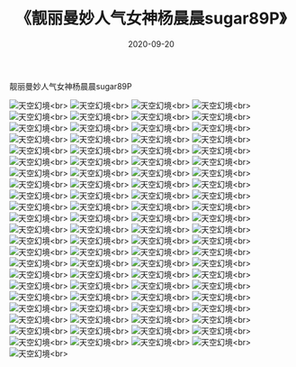 ﻿---
layout: post
title: 《靓丽曼妙人气女神杨晨晨sugar89P》
date: 2020-09-20
img: http://photo.orgx.cf/性感/2020/靓丽曼妙人气女神杨晨晨sugar89P/000.jpg
tags: [美女,性感,泳衣]
---

靓丽曼妙人气女神杨晨晨sugar89P



![天空幻境](http://photo.orgx.cf/性感/2020/靓丽曼妙人气女神杨晨晨sugar89P/001.jpg''天空幻境'')<br>
![天空幻境](http://photo.orgx.cf/性感/2020/靓丽曼妙人气女神杨晨晨sugar89P/002.jpg''天空幻境'')<br>
![天空幻境](http://photo.orgx.cf/性感/2020/靓丽曼妙人气女神杨晨晨sugar89P/003.jpg''天空幻境'')<br>
![天空幻境](http://photo.orgx.cf/性感/2020/靓丽曼妙人气女神杨晨晨sugar89P/004.jpg''天空幻境'')<br>
![天空幻境](http://photo.orgx.cf/性感/2020/靓丽曼妙人气女神杨晨晨sugar89P/005.jpg''天空幻境'')<br>
![天空幻境](http://photo.orgx.cf/性感/2020/靓丽曼妙人气女神杨晨晨sugar89P/006.jpg''天空幻境'')<br>
![天空幻境](http://photo.orgx.cf/性感/2020/靓丽曼妙人气女神杨晨晨sugar89P/007.jpg''天空幻境'')<br>
![天空幻境](http://photo.orgx.cf/性感/2020/靓丽曼妙人气女神杨晨晨sugar89P/008.jpg''天空幻境'')<br>
![天空幻境](http://photo.orgx.cf/性感/2020/靓丽曼妙人气女神杨晨晨sugar89P/009.jpg''天空幻境'')<br>
![天空幻境](http://photo.orgx.cf/性感/2020/靓丽曼妙人气女神杨晨晨sugar89P/010.jpg''天空幻境'')<br>
![天空幻境](http://photo.orgx.cf/性感/2020/靓丽曼妙人气女神杨晨晨sugar89P/011.jpg''天空幻境'')<br>
![天空幻境](http://photo.orgx.cf/性感/2020/靓丽曼妙人气女神杨晨晨sugar89P/012.jpg''天空幻境'')<br>
![天空幻境](http://photo.orgx.cf/性感/2020/靓丽曼妙人气女神杨晨晨sugar89P/013.jpg''天空幻境'')<br>
![天空幻境](http://photo.orgx.cf/性感/2020/靓丽曼妙人气女神杨晨晨sugar89P/014.jpg''天空幻境'')<br>
![天空幻境](http://photo.orgx.cf/性感/2020/靓丽曼妙人气女神杨晨晨sugar89P/015.jpg''天空幻境'')<br>
![天空幻境](http://photo.orgx.cf/性感/2020/靓丽曼妙人气女神杨晨晨sugar89P/016.jpg''天空幻境'')<br>
![天空幻境](http://photo.orgx.cf/性感/2020/靓丽曼妙人气女神杨晨晨sugar89P/017.jpg''天空幻境'')<br>
![天空幻境](http://photo.orgx.cf/性感/2020/靓丽曼妙人气女神杨晨晨sugar89P/018.jpg''天空幻境'')<br>
![天空幻境](http://photo.orgx.cf/性感/2020/靓丽曼妙人气女神杨晨晨sugar89P/019.jpg''天空幻境'')<br>
![天空幻境](http://photo.orgx.cf/性感/2020/靓丽曼妙人气女神杨晨晨sugar89P/020.jpg''天空幻境'')<br>
![天空幻境](http://photo.orgx.cf/性感/2020/靓丽曼妙人气女神杨晨晨sugar89P/021.jpg''天空幻境'')<br>
![天空幻境](http://photo.orgx.cf/性感/2020/靓丽曼妙人气女神杨晨晨sugar89P/022.jpg''天空幻境'')<br>
![天空幻境](http://photo.orgx.cf/性感/2020/靓丽曼妙人气女神杨晨晨sugar89P/023.jpg''天空幻境'')<br>
![天空幻境](http://photo.orgx.cf/性感/2020/靓丽曼妙人气女神杨晨晨sugar89P/024.jpg''天空幻境'')<br>
![天空幻境](http://photo.orgx.cf/性感/2020/靓丽曼妙人气女神杨晨晨sugar89P/025.jpg''天空幻境'')<br>
![天空幻境](http://photo.orgx.cf/性感/2020/靓丽曼妙人气女神杨晨晨sugar89P/026.jpg''天空幻境'')<br>
![天空幻境](http://photo.orgx.cf/性感/2020/靓丽曼妙人气女神杨晨晨sugar89P/027.jpg''天空幻境'')<br>
![天空幻境](http://photo.orgx.cf/性感/2020/靓丽曼妙人气女神杨晨晨sugar89P/028.jpg''天空幻境'')<br>
![天空幻境](http://photo.orgx.cf/性感/2020/靓丽曼妙人气女神杨晨晨sugar89P/029.jpg''天空幻境'')<br>
![天空幻境](http://photo.orgx.cf/性感/2020/靓丽曼妙人气女神杨晨晨sugar89P/030.jpg''天空幻境'')<br>
![天空幻境](http://photo.orgx.cf/性感/2020/靓丽曼妙人气女神杨晨晨sugar89P/031.jpg''天空幻境'')<br>
![天空幻境](http://photo.orgx.cf/性感/2020/靓丽曼妙人气女神杨晨晨sugar89P/032.jpg''天空幻境'')<br>
![天空幻境](http://photo.orgx.cf/性感/2020/靓丽曼妙人气女神杨晨晨sugar89P/033.jpg''天空幻境'')<br>
![天空幻境](http://photo.orgx.cf/性感/2020/靓丽曼妙人气女神杨晨晨sugar89P/034.jpg''天空幻境'')<br>
![天空幻境](http://photo.orgx.cf/性感/2020/靓丽曼妙人气女神杨晨晨sugar89P/035.jpg''天空幻境'')<br>
![天空幻境](http://photo.orgx.cf/性感/2020/靓丽曼妙人气女神杨晨晨sugar89P/036.jpg''天空幻境'')<br>
![天空幻境](http://photo.orgx.cf/性感/2020/靓丽曼妙人气女神杨晨晨sugar89P/037.jpg''天空幻境'')<br>
![天空幻境](http://photo.orgx.cf/性感/2020/靓丽曼妙人气女神杨晨晨sugar89P/038.jpg''天空幻境'')<br>
![天空幻境](http://photo.orgx.cf/性感/2020/靓丽曼妙人气女神杨晨晨sugar89P/039.jpg''天空幻境'')<br>
![天空幻境](http://photo.orgx.cf/性感/2020/靓丽曼妙人气女神杨晨晨sugar89P/040.jpg''天空幻境'')<br>
![天空幻境](http://photo.orgx.cf/性感/2020/靓丽曼妙人气女神杨晨晨sugar89P/041.jpg''天空幻境'')<br>
![天空幻境](http://photo.orgx.cf/性感/2020/靓丽曼妙人气女神杨晨晨sugar89P/042.jpg''天空幻境'')<br>
![天空幻境](http://photo.orgx.cf/性感/2020/靓丽曼妙人气女神杨晨晨sugar89P/043.jpg''天空幻境'')<br>
![天空幻境](http://photo.orgx.cf/性感/2020/靓丽曼妙人气女神杨晨晨sugar89P/044.jpg''天空幻境'')<br>
![天空幻境](http://photo.orgx.cf/性感/2020/靓丽曼妙人气女神杨晨晨sugar89P/045.jpg''天空幻境'')<br>
![天空幻境](http://photo.orgx.cf/性感/2020/靓丽曼妙人气女神杨晨晨sugar89P/046.jpg''天空幻境'')<br>
![天空幻境](http://photo.orgx.cf/性感/2020/靓丽曼妙人气女神杨晨晨sugar89P/047.jpg''天空幻境'')<br>
![天空幻境](http://photo.orgx.cf/性感/2020/靓丽曼妙人气女神杨晨晨sugar89P/048.jpg''天空幻境'')<br>
![天空幻境](http://photo.orgx.cf/性感/2020/靓丽曼妙人气女神杨晨晨sugar89P/049.jpg''天空幻境'')<br>
![天空幻境](http://photo.orgx.cf/性感/2020/靓丽曼妙人气女神杨晨晨sugar89P/050.jpg''天空幻境'')<br>
![天空幻境](http://photo.orgx.cf/性感/2020/靓丽曼妙人气女神杨晨晨sugar89P/051.jpg''天空幻境'')<br>
![天空幻境](http://photo.orgx.cf/性感/2020/靓丽曼妙人气女神杨晨晨sugar89P/052.jpg''天空幻境'')<br>
![天空幻境](http://photo.orgx.cf/性感/2020/靓丽曼妙人气女神杨晨晨sugar89P/053.jpg''天空幻境'')<br>
![天空幻境](http://photo.orgx.cf/性感/2020/靓丽曼妙人气女神杨晨晨sugar89P/054.jpg''天空幻境'')<br>
![天空幻境](http://photo.orgx.cf/性感/2020/靓丽曼妙人气女神杨晨晨sugar89P/055.jpg''天空幻境'')<br>
![天空幻境](http://photo.orgx.cf/性感/2020/靓丽曼妙人气女神杨晨晨sugar89P/056.jpg''天空幻境'')<br>
![天空幻境](http://photo.orgx.cf/性感/2020/靓丽曼妙人气女神杨晨晨sugar89P/057.jpg''天空幻境'')<br>
![天空幻境](http://photo.orgx.cf/性感/2020/靓丽曼妙人气女神杨晨晨sugar89P/058.jpg''天空幻境'')<br>
![天空幻境](http://photo.orgx.cf/性感/2020/靓丽曼妙人气女神杨晨晨sugar89P/059.jpg''天空幻境'')<br>
![天空幻境](http://photo.orgx.cf/性感/2020/靓丽曼妙人气女神杨晨晨sugar89P/060.jpg''天空幻境'')<br>
![天空幻境](http://photo.orgx.cf/性感/2020/靓丽曼妙人气女神杨晨晨sugar89P/061.jpg''天空幻境'')<br>
![天空幻境](http://photo.orgx.cf/性感/2020/靓丽曼妙人气女神杨晨晨sugar89P/062.jpg''天空幻境'')<br>
![天空幻境](http://photo.orgx.cf/性感/2020/靓丽曼妙人气女神杨晨晨sugar89P/063.jpg''天空幻境'')<br>
![天空幻境](http://photo.orgx.cf/性感/2020/靓丽曼妙人气女神杨晨晨sugar89P/064.jpg''天空幻境'')<br>
![天空幻境](http://photo.orgx.cf/性感/2020/靓丽曼妙人气女神杨晨晨sugar89P/065.jpg''天空幻境'')<br>
![天空幻境](http://photo.orgx.cf/性感/2020/靓丽曼妙人气女神杨晨晨sugar89P/066.jpg''天空幻境'')<br>
![天空幻境](http://photo.orgx.cf/性感/2020/靓丽曼妙人气女神杨晨晨sugar89P/067.jpg''天空幻境'')<br>
![天空幻境](http://photo.orgx.cf/性感/2020/靓丽曼妙人气女神杨晨晨sugar89P/068.jpg''天空幻境'')<br>
![天空幻境](http://photo.orgx.cf/性感/2020/靓丽曼妙人气女神杨晨晨sugar89P/069.jpg''天空幻境'')<br>
![天空幻境](http://photo.orgx.cf/性感/2020/靓丽曼妙人气女神杨晨晨sugar89P/070.jpg''天空幻境'')<br>
![天空幻境](http://photo.orgx.cf/性感/2020/靓丽曼妙人气女神杨晨晨sugar89P/071.jpg''天空幻境'')<br>
![天空幻境](http://photo.orgx.cf/性感/2020/靓丽曼妙人气女神杨晨晨sugar89P/072.jpg''天空幻境'')<br>
![天空幻境](http://photo.orgx.cf/性感/2020/靓丽曼妙人气女神杨晨晨sugar89P/073.jpg''天空幻境'')<br>
![天空幻境](http://photo.orgx.cf/性感/2020/靓丽曼妙人气女神杨晨晨sugar89P/074.jpg''天空幻境'')<br>
![天空幻境](http://photo.orgx.cf/性感/2020/靓丽曼妙人气女神杨晨晨sugar89P/075.jpg''天空幻境'')<br>
![天空幻境](http://photo.orgx.cf/性感/2020/靓丽曼妙人气女神杨晨晨sugar89P/076.jpg''天空幻境'')<br>
![天空幻境](http://photo.orgx.cf/性感/2020/靓丽曼妙人气女神杨晨晨sugar89P/077.jpg''天空幻境'')<br>
![天空幻境](http://photo.orgx.cf/性感/2020/靓丽曼妙人气女神杨晨晨sugar89P/078.jpg''天空幻境'')<br>
![天空幻境](http://photo.orgx.cf/性感/2020/靓丽曼妙人气女神杨晨晨sugar89P/079.jpg''天空幻境'')<br>
![天空幻境](http://photo.orgx.cf/性感/2020/靓丽曼妙人气女神杨晨晨sugar89P/080.jpg''天空幻境'')<br>
![天空幻境](http://photo.orgx.cf/性感/2020/靓丽曼妙人气女神杨晨晨sugar89P/081.jpg''天空幻境'')<br>
![天空幻境](http://photo.orgx.cf/性感/2020/靓丽曼妙人气女神杨晨晨sugar89P/082.jpg''天空幻境'')<br>
![天空幻境](http://photo.orgx.cf/性感/2020/靓丽曼妙人气女神杨晨晨sugar89P/083.jpg''天空幻境'')<br>
![天空幻境](http://photo.orgx.cf/性感/2020/靓丽曼妙人气女神杨晨晨sugar89P/084.jpg''天空幻境'')<br>
![天空幻境](http://photo.orgx.cf/性感/2020/靓丽曼妙人气女神杨晨晨sugar89P/085.jpg''天空幻境'')<br>
![天空幻境](http://photo.orgx.cf/性感/2020/靓丽曼妙人气女神杨晨晨sugar89P/086.jpg''天空幻境'')<br>
![天空幻境](http://photo.orgx.cf/性感/2020/靓丽曼妙人气女神杨晨晨sugar89P/087.jpg''天空幻境'')<br>
![天空幻境](http://photo.orgx.cf/性感/2020/靓丽曼妙人气女神杨晨晨sugar89P/088.jpg''天空幻境'')<br>
![天空幻境](http://photo.orgx.cf/性感/2020/靓丽曼妙人气女神杨晨晨sugar89P/089.jpg''天空幻境'')<br>